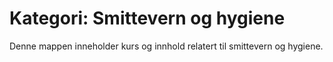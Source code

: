 # Kategori: Smittevern og hygiene

Denne mappen inneholder kurs og innhold relatert til smittevern og hygiene. 